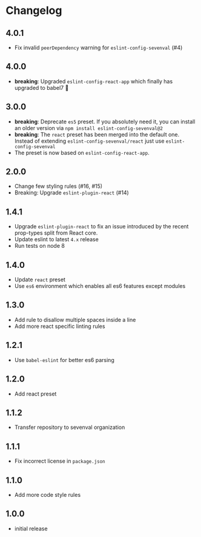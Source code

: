 # Changelog

## 4.0.1

- Fix invalid `peerDependency` warning for `eslint-config-sevenval` (#4)

## 4.0.0

- **breaking**: Upgraded `eslint-config-react-app` which finally has upgraded
  to babel7 🎉

## 3.0.0

- **breaking**: Deprecate `es5` preset. If you absolutely need it, you can
  install an older version via `npm install eslint-config-sevenval@2`
- **breaking**: The `react` preset has been merged into the default one. Instead
  of extending `eslint-config-sevenval/react` just use `eslint-config-sevenval`
- The preset is now based on `eslint-config-react-app`.

## 2.0.0

- Change few styling rules (#16, #15)
- Breaking: Upgrade `eslint-plugin-react` (#14)

## 1.4.1

- Upgrade `eslint-plugin-react` to fix an issue introduced by
  the recent prop-types split from React core.
- Update eslint to latest `4.x` release
- Run tests on node 8

## 1.4.0

- Update `react` preset
- Use `es6` environment which enables all es6 features except modules

## 1.3.0

- Add rule to disallow multiple spaces inside a line
- Add more react specific linting rules

## 1.2.1

- Use `babel-eslint` for better es6 parsing

## 1.2.0

- Add react preset

## 1.1.2

- Transfer repository to sevenval organization

## 1.1.1

- Fix incorrect license in `package.json`

## 1.1.0

- Add more code style rules

## 1.0.0

- initial release
